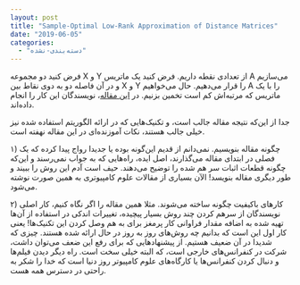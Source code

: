 ```yaml
---
layout: post
title: "Sample-Optimal Low-Rank Approximation of Distance Matrices"
date: "2019-06-05"
categories: 
  - "دسته‌بندی-نشده"
---
```


فرض کنید دو مجموعه X و Y از تعدادی نقطه داریم. فرض کنید یک ماتریس A می‌سازیم و در آن فاصله دو به دوی نقاط بین X و Y را قرار می‌دهیم. حال می‌خواهیم A را با یک ماتریس که مرتبه‌اش کم است تخمین بزنیم. در [این مقاله](https://arxiv.org/abs/1906.00339)، نویسندگان این کار را انجام داده‌اند.

جدا از این‌که نتیجه مقاله جالب است، و تکنیک‌هایی که در ارائه الگوریتم استفاده شده نیز خیلی جالب هستند، نکات آموزنده‌ای در این مقاله نهفته است.

۱) چگونه مقاله بنویسیم. نمی‌دانم از قدیم این‌گونه بوده یا جدیدا رواج پیدا کرده که یک فصلی در ابتدای مقاله می‌گذارند، اصل ایده، راه‌هایی که به جواب نمی‌رسند و این‌که چگونه قطعات اثبات سر هم شده را توضیح می‌دهند. حیف است آدم این روش را ببیند و طور دیگری مقاله بنویسد! الآن بسیاری از مقالات علوم کامپیوتری به همین صورت نوشته می‌شود.

۲) کارهای باکیفیت چگونه ساخته می‌شوند. مثلا همین مقاله را اگر نگاه کنیم، کار اصلی نویسندگان از سرهم کردن چند روش بسیار پیچیده، تغییرات اندکی در استفاده از آن‌ها تهیه شده به اضافه مقدار فراوانی کار پرمغز برای به هم وصل کردن این تکنیک‌ها! یعنی کار اول این است که بدانیم چه روش‌های روز به روز در حال ارائه شده هستند. چیزی که شدیدا در آن ضعیف هستیم. از پیشنهادهایی که برای رفع این ضعف می‌توان داشت، شرکت در کنفرانس‌های خارجی است، که البته خیلی سخت است. راه دیگر دیدن فیلم‌ها و دنبال کردن کنفرانس‌ها یا کارگاه‌های علوم کامپیوتر روز دنیا است که خدا را شکر به راحتی در دسترس همه هست.
